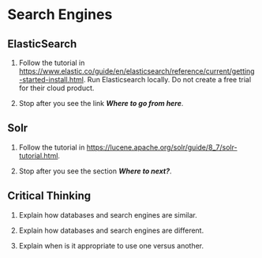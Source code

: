 # Search Engines

## ElasticSearch

1. Follow the tutorial in https://www.elastic.co/guide/en/elasticsearch/reference/current/getting-started-install.html. Run Elasticsearch locally. Do not create a free trial for their cloud product.

1. Stop after you see the link ***Where to go from here***.

## Solr

1. Follow the tutorial in https://lucene.apache.org/solr/guide/8_7/solr-tutorial.html.

1. Stop after you see the section ***Where to next?***.

## Critical Thinking

1. Explain how databases and search engines are similar.

1. Explain how databases and search engines are different.

1. Explain when is it appropriate to use one versus another.